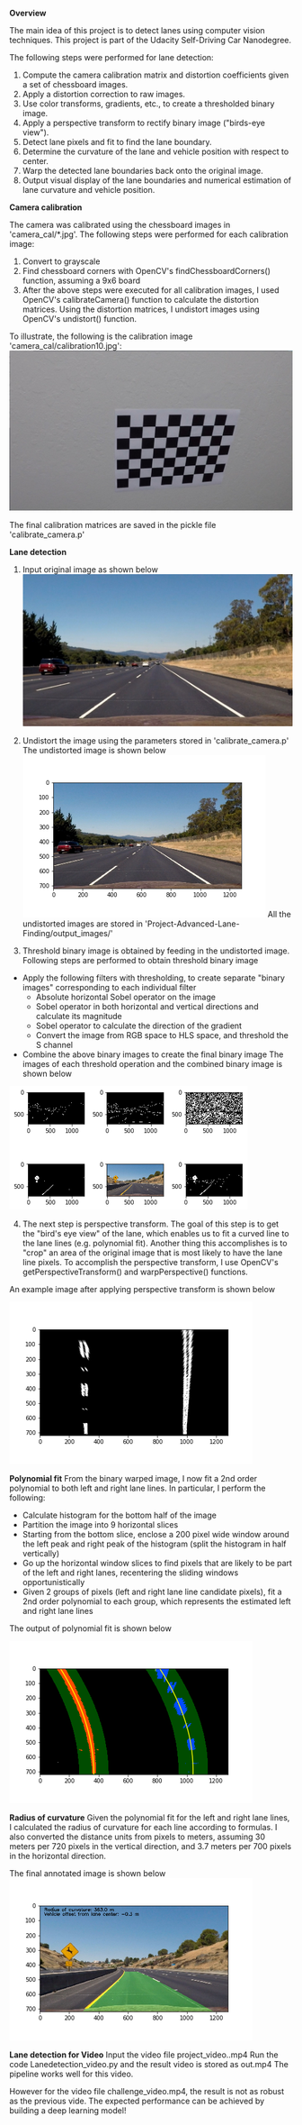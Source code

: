 **Overview**

The main idea of this project is to detect lanes using computer vision techniques. This project is part of the Udacity Self-Driving Car Nanodegree.

The following steps were performed for lane detection:

1. Compute the camera calibration matrix and distortion coefficients given a set of chessboard images.
2. Apply a distortion correction to raw images.
3. Use color transforms, gradients, etc., to create a thresholded binary image.
4. Apply a perspective transform to rectify binary image ("birds-eye view").
5. Detect lane pixels and fit to find the lane boundary.
6. Determine the curvature of the lane and vehicle position with respect to center.
7. Warp the detected lane boundaries back onto the original image.
8. Output visual display of the lane boundaries and numerical estimation of lane curvature and vehicle position.

**Camera calibration**

The camera was calibrated using the chessboard images in 'camera_cal/*.jpg'. The following steps were performed for each calibration image:

1. Convert to grayscale
2. Find chessboard corners with OpenCV's findChessboardCorners() function, assuming a 9x6 board
3. After the above steps were executed for all calibration images, I used OpenCV's calibrateCamera() function to calculate the distortion matrices. Using the distortion matrices, I undistort images using OpenCV's undistort() function.

To illustrate, the following is the calibration image 'camera_cal/calibration10.jpg':
![Image of calcamera](https://github.com/SSN15/Project-Advanced-Lane-Finding/blob/master/camera_cal/calibration10.jpg)

The final calibration matrices are saved in the pickle file 'calibrate_camera.p'

**Lane detection**

1. Input original image as shown below
![Image of oriimg](https://github.com/SSN15/Project-Advanced-Lane-Finding/blob/master/test_images/straight_lines2.jpg)

2. Undistort the image using the parameters stored in 'calibrate_camera.p'
The undistorted image is shown below
![Image of undistort](https://github.com/SSN15/Project-Advanced-Lane-Finding/blob/master/output_images/undistort_straight_lines2.png)
All the undistorted images are stored in 'Project-Advanced-Lane-Finding/output_images/'

3. Threshold binary image is obtained by feeding in the undistorted image.
Following steps are performed to obtain threshold binary image
- Apply the following filters with thresholding, to create separate "binary images" corresponding to each individual filter
  * Absolute horizontal Sobel operator on the image
  * Sobel operator in both horizontal and vertical directions and calculate its magnitude
  * Sobel operator to calculate the direction of the gradient
  * Convert the image from RGB space to HLS space, and threshold the S channel
 - Combine the above binary images to create the final binary image
 The images of each threshold operation and the combined binary image is shown below
 
 ![Image of threshbinary](https://github.com/SSN15/Project-Advanced-Lane-Finding/blob/master/output_images/threshold.png)
 
 4. The next step is perspective transform. The goal of this step is to get the "bird's eye view" of the lane, which enables us to fit a curved line to the lane lines (e.g. polynomial fit). Another thing this accomplishes is to "crop" an area of the original image that is most likely to have the lane line pixels. To accomplish the perspective transform, I use OpenCV's getPerspectiveTransform() and warpPerspective() functions.
 
 An example image after applying perspective transform is shown below
 
 ![Image of perspective](https://github.com/SSN15/Project-Advanced-Lane-Finding/blob/master/output_images/warped_straight_lines2.png)
 
 **Polynomial fit**
 From the binary warped image, I now fit a 2nd order polynomial to both left and right lane lines. In particular, I perform the following:
* Calculate histogram for the bottom half of the image
* Partition the image into 9 horizontal slices
* Starting from the bottom slice, enclose a 200 pixel wide window around the left peak and right peak of the histogram (split the histogram in half vertically)
* Go up the horizontal window slices to find pixels that are likely to be part of the left and right lanes, recentering the sliding windows opportunistically
* Given 2 groups of pixels (left and right lane line candidate pixels), fit a 2nd order polynomial to each group, which represents the estimated left and right lane lines

The output of polynomial fit is shown below

![Image of polyfit](https://github.com/SSN15/Project-Advanced-Lane-Finding/blob/master/output_images/polyfit_test2.png)
  
 **Radius of curvature**
 Given the polynomial fit for the left and right lane lines, I calculated the radius of curvature for each line according to formulas. I also converted the distance units from pixels to meters, assuming 30 meters per 720 pixels in the vertical direction, and 3.7 meters per 700 pixels in the horizontal direction.

The final annotated image is shown below
![Image of annotated](https://github.com/SSN15/Project-Advanced-Lane-Finding/blob/master/output_images/annotated_test2.png)

**Lane detection for Video**
Input the video file project_video..mp4
Run the code Lanedetection_video.py and the result video is stored as out.mp4
The pipeline works well for this video.

However for the video file challenge_video.mp4, the result is not as robust as the previous vide.
The expected performance can be achieved by building a deep learning model!



